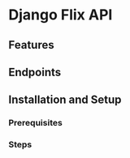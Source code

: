 # Django Flix API


## Features

## Endpoints

## Installation and Setup

### Prerequisites

### Steps